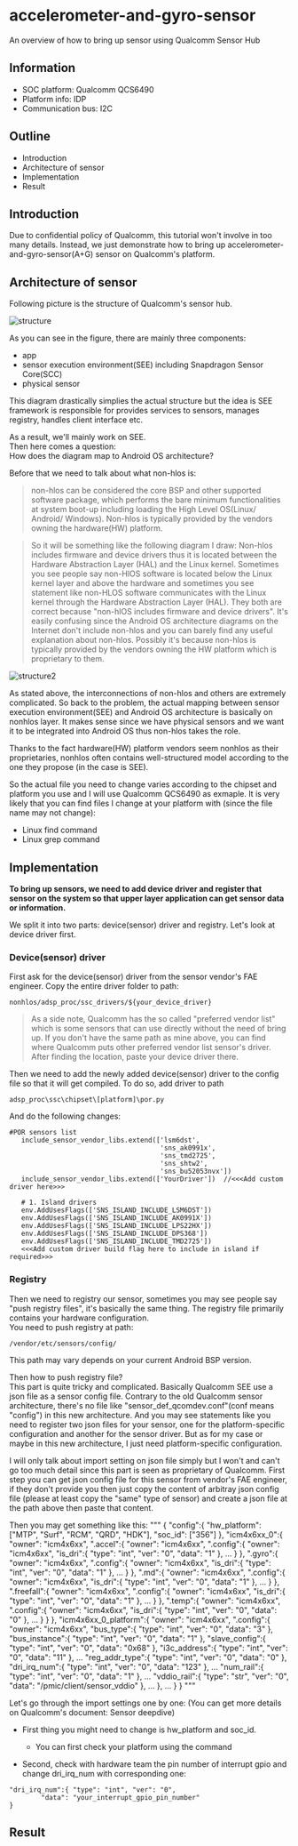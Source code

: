 # accelerometer-and-gyro-sensor
An overview of how to bring up sensor using Qualcomm Sensor Hub

## Information
* SOC platform: Qualcomm QCS6490
* Platform info: IDP
* Communication bus: I2C

## Outline
* Introduction
* Architecture of sensor
* Implementation
* Result


## Introduction
Due to confidential policy of Qualcomm, this tutorial won't involve in too many details. Instead, we just demonstrate how to bring up accelerometer-and-gyro-sensor(A+G) sensor on Qualcomm's platform.

## Architecture of sensor
Following picture is the structure of Qualcomm's sensor hub.

![structure](./architecture.jpg)

As you can see in the figure, there are mainly three components:
* app
* sensor execution environment(SEE) including Snapdragon Sensor Core(SCC)
* physical sensor

This diagram drastically simplies the actual structure but the idea is SEE framework is responsible for provides services to sensors, manages registry, handles client interface etc.

As a result, we'll mainly work on SEE.</br>
Then here comes a question:</br>
How does the diagram map to Android OS architecture?


Before that we need to talk about what non-hlos is:</br>
>non-hlos can be considered the core BSP and other supported software package, which performs the bare minimum functionalities at system boot-up including loading the High Level OS(Linux/ Android/ Windows). Non-hlos is typically provided by the vendors owning the hardware(HW) platform.

>So it will be something like the following diagram I draw:
 Non-hlos includes firmware and device drivers thus it is located between the Hardware Abstraction Layer (HAL) and the Linux kernel. Sometimes you see people say non-HlOS software is located below the Linux kernel layer and above the hardware and sometimes you see statement like non-HLOS software communicates with the Linux kernel through the Hardware Abstraction Layer (HAL). They both are correct because "non-hlOS includes firmware and device drivers". It's easily confusing since the Android OS architecture diagrams on the Internet don't include non-hlos and you can barely find any useful explanation about non-hlos. Possibly it's because non-hlos is typically provided by the vendors owning the HW platform which is proprietary to them. 

![structure2](./android-stack_2x.png)

As stated above, the interconnections of non-hlos and others are extremely complicated. So back to the problem, the actual mapping between sensor execution environment(SEE) and Android OS architecture is basically on nonhlos layer. It makes sense since we have physical sensors and we want it to be integrated into Android OS thus non-hlos takes the role.

Thanks to the fact hardware(HW) platform vendors seem nonhlos as their proprietaries, nonhlos often contains well-structured model according to the one they propose (in the case is SEE).

So the actual file you need to change varies according to the chipset and platform you use and I will use Qualcomm QCS6490 as exmaple.
It is very likely that you can find files I change at your platform with (since the file name may not change):
* Linux find command
* Linux grep command

## Implementation
<b>To bring up sensors, we need to add device driver and register that sensor on the system so that upper layer application can get sensor data or information. </b> </br>

We split it into two parts: device(sensor) driver and registry. Let's look at device driver first.</br>

### Device(sensor) driver
First ask for the device(sensor) driver from the sensor vendor's FAE engineer. Copy the entire driver folder to path:
```
nonhlos/adsp_proc/ssc_drivers/${your_device_driver}
```
> As a side note, Qualcomm has the so called "preferred vendor list" which is some sensors that can use directly without the need of bring up. If you don't have the same path as mine above, you can find where Qualcomm puts other preferred vendor list sensor's driver. After finding the location, paste your device driver there.

Then we need to add the newly added device(sensor) driver to the config file so that it will get compiled. To do so, add driver to path
```
adsp_proc\ssc\chipset\[platform]\por.py
```
And do the following changes:
```
#POR sensors list
   include_sensor_vendor_libs.extend(['lsm6dst',
                                      'sns_ak0991x',
                                      'sns_tmd2725',
                                      'sns_shtw2',
                                      'sns_bu52053nvx'])
   include_sensor_vendor_libs.extend(['YourDriver'])  //<<<Add custom driver here>>>

   # 1. Island drivers
   env.AddUsesFlags(['SNS_ISLAND_INCLUDE_LSM6DST'])
   env.AddUsesFlags(['SNS_ISLAND_INCLUDE_AK0991X'])
   env.AddUsesFlags(['SNS_ISLAND_INCLUDE_LPS22HX'])
   env.AddUsesFlags(['SNS_ISLAND_INCLUDE_DPS368'])
   env.AddUsesFlags(['SNS_ISLAND_INCLUDE_TMD2725'])
   <<<Add custom driver build flag here to include in island if required>>>
```
### Registry
Then we need to registry our sensor, sometimes you may see people say "push registry files", it's basically the same thing. The registry file primarily contains your hardware configuration.</br>
You need to push registry at path: </br>
```
/vendor/etc/sensors/config/
```
This path may vary depends on your current Android BSP version.</br> 

Then how to push registry file?</br>
 This part is quite tricky and complicated. Basically Qualcomm SEE use a json file as a sensor config file. Contrary to the old Qualcomm sensor architecture, there's no file like "sensor_def_qcomdev.conf"(conf means "config") in this new architecture. And you may see statements like you need to register two json files for your sensor, one for the platform-specific configuration and another for the sensor driver. But as for my case or maybe in this new architecture, I just need platform-specific configuration.</br>

 I will only talk about import setting on json file simply but I won't and can't go too much detail since this part is seen as proprietary of Qualcomm.
First step you can get json config file for this sensor from vendor's FAE engineer, if they don't provide you then just copy the content of arbitray json config file (please at least copy the "same" type of sensor) and create a json file at the path above then paste that content.

Then you may get something like this:
"""
{
  "config":{
    "hw_platform": ["MTP", "Surf", "RCM", "QRD", "HDK"],
    "soc_id": ["356"]
  },
  "icm4x6xx_0":{
    "owner": "icm4x6xx",
    ".accel":{
      "owner": "icm4x6xx",
      ".config":{
        "owner": "icm4x6xx",
        "is_dri":{ "type": "int", "ver": "0",
          "data": "1"
        },
        ...
      }
    },
    ".gyro":{
      "owner": "icm4x6xx",
      ".config":{
        "owner": "icm4x6xx",
        "is_dri":{ "type": "int", "ver": "0",
          "data": "1"
        },
       ...
      }
    },
    ".md":{
      "owner": "icm4x6xx",
      ".config":{
        "owner": "icm4x6xx",
        "is_dri":{ "type": "int", "ver": "0",
          "data": "1"
        },
        ...
      }
    },
    ".freefall":{
      "owner": "icm4x6xx",
      ".config":{
        "owner": "icm4x6xx",
        "is_dri":{ "type": "int", "ver": "0",
          "data": "1"
        },
        ...
      }
    },
    ".temp":{
      "owner": "icm4x6xx",
      ".config":{
        "owner": "icm4x6xx",
        "is_dri":{ "type": "int", "ver": "0",
          "data": "0"
        },
        ...
      }
    }
  },
  "icm4x6xx_0_platform":{
    "owner": "icm4x6xx",
    ".config":{
      "owner": "icm4x6xx",
      "bus_type":{ "type": "int", "ver": "0",
        "data": "3"
      },
      "bus_instance":{ "type": "int", "ver": "0",
        "data": "1"
      },
      "slave_config":{ "type": "int", "ver": "0",
        "data": "0x68"
      },
      "i3c_address":{ "type": "int", "ver": "0",
        "data": "11"
      },
      ...
      "reg_addr_type":{ "type": "int", "ver": "0",
        "data": "0"
      },
      "dri_irq_num":{ "type": "int", "ver": "0",
        "data": "123"
      },
      ...
      "num_rail":{ "type": "int", "ver": "0",
        "data": "1"
      },
      ...
      "vddio_rail":{ "type": "str", "ver": "0",
        "data": "/pmic/client/sensor_vddio"
      },
      ...
    },
    ...
  }
}
"""

Let's go through the import settings one by one:
(You can get more details on Qualcomm's document: Sensor deepdive)
* First thing you might need to change is hw_platform and soc_id.
    * You can first check your platform using the command 

* Second, check with hardware team the pin number of interrupt gpio and change dri_irq_num with corresponding one:
```
"dri_irq_num":{ "type": "int", "ver": "0",
        "data": "your_interrupt_gpio_pin_number"
}
```

 

## Result
